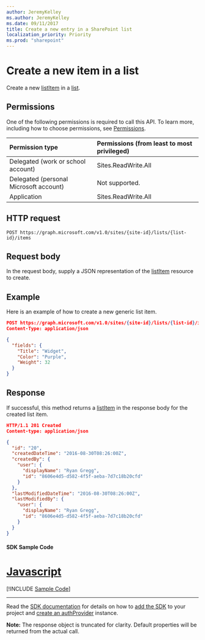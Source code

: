 ```yaml
---
author: JeremyKelley
ms.author: JeremyKelley
ms.date: 09/11/2017
title: Create a new entry in a SharePoint list
localization_priority: Priority
ms.prod: "sharepoint"
---
```

# Create a new item in a list

Create a new [listItem][] in a [list][].

## Permissions

One of the following permissions is required to call this API. To learn more, including how to choose permissions, see [Permissions](/graph/permissions-reference).

|Permission type      | Permissions (from least to most privileged)              |
|:--------------------|:---------------------------------------------------------|
|Delegated (work or school account) | Sites.ReadWrite.All    |
|Delegated (personal Microsoft account) | Not supported.    |
|Application | Sites.ReadWrite.All |

## HTTP request

<!-- { "blockType": "ignored" } -->

```http
POST https://graph.microsoft.com/v1.0/sites/{site-id}/lists/{list-id}/items
```

## Request body

In the request body, supply a JSON representation of the [listItem][] resource to create.

## Example

Here is an example of how to create a new generic list item.

<!-- { "blockType": "request", "name": "create-listitem", "scopes": "sites.readwrite.all" } -->

```json
POST https://graph.microsoft.com/v1.0/sites/{site-id}/lists/{list-id}/items
Content-Type: application/json

{
  "fields": {
    "Title": "Widget",
    "Color": "Purple",
    "Weight": 32
  }
}
```

## Response

If successful, this method returns a [listItem][] in the response body for the created list item.

<!-- { "blockType": "response", "@odata.type": "microsoft.graph.listItem", "truncated": true } -->

```json
HTTP/1.1 201 Created
Content-type: application/json

{
  "id": "20",
  "createdDateTime": "2016-08-30T08:26:00Z",
  "createdBy": {
    "user": {
      "displayName": "Ryan Gregg",
      "id": "8606e4d5-d582-4f5f-aeba-7d7c18b20cfd"
    }
  },
  "lastModifiedDateTime": "2016-08-30T08:26:00Z",
  "lastModifiedBy": {
    "user": {
      "displayName": "Ryan Gregg",
      "id": "8606e4d5-d582-4f5f-aeba-7d7c18b20cfd"
    }
  }
}
```
#### SDK Sample Code

# [Javascript](#tab/Javascript)
[!INCLUDE [Sample Code]( ../includes/create-listitem-Javascript-snippets.md)]

---

Read the [SDK documentation](https://docs.microsoft.com/en-us/graph/sdks/sdks-overview) for details on how to [add the SDK](https://docs.microsoft.com/en-us/graph/sdks/sdk-installation) to your project and [create an authProvider](https://docs.microsoft.com/en-us/graph/sdks/choose-authentication-providers) instance.


**Note:** The response object is truncated for clarity. Default properties will be returned from the actual call.

[list]: ../resources/list.md
[listItem]: ../resources/listitem.md

<!-- {
  "type": "#page.annotation",
  "description": "Add a new item to a SharePoint list.",
  "keywords": "",
  "section": "documentation",
  "tocPath": "ListItem/Create",
  "suppressions": [
    "Error: /api-reference/v1.0/api/listitem-create.md:\r\n      Exception processing links.\r\n    System.ArgumentException: Link Definition was null. Link text: !INCLUDE [Sample Code]( ../includes/create-listitem-Javascript-snippets.md)\r\n      at ApiDoctor.Validation.DocFile.get_LinkDestinations()\r\n      at ApiDoctor.Validation.DocSet.ValidateLinks(Boolean includeWarnings, String[] relativePathForFiles, IssueLogger issues, Boolean requireFilenameCaseMatch, Boolean printOrphanedFiles)"
  ]
} -->
